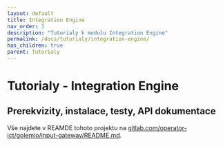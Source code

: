 ```yaml
---
layout: default
title: Integration Engine 
nav_order: 3
description: "Tutorialy k modulu Integration Engine"
permalink: /docs/tutorialy/integration-engine/
has_children: true
parent: Tutorialy
---
```


# Tutorialy - Integration Engine

## Prerekvizity, instalace, testy, API dokumentace

Vše najdete v REAMDE tohoto projektu na [gitlab.com/operator-ict/golemio/input-gateway/README.md](//gitlab.com/operator-ict/golemio/input-gateway/README.md).